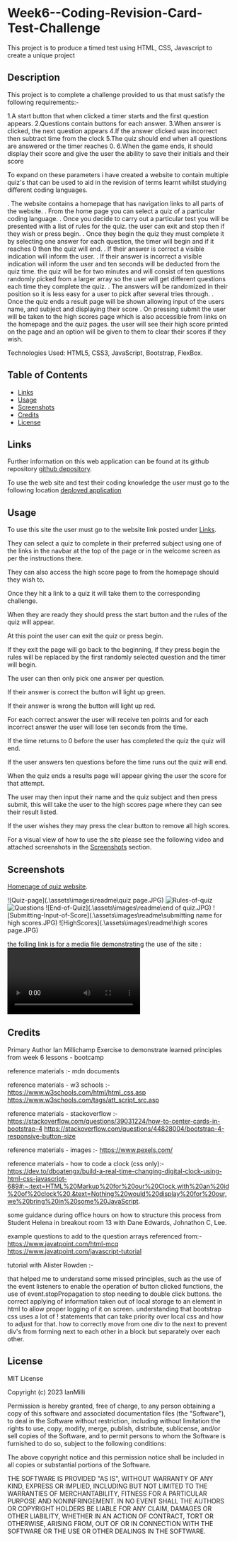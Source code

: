# Week6--Coding-Revision-Card-Test-Challenge
This project is to produce a timed test using HTML, CSS, Javascript to create a unique project 


## Description 

This project is to complete a challenge provided to us that must satisfy the following requirements:-

 1.A start button that when clicked a timer starts and the first question appears.
 2.Questions contain buttons for each answer.
 3.When answer is clicked, the next question appears
 4.If the answer clicked was incorrect then subtract time from the clock
 5.The quiz should end when all questions are answered or the timer reaches 0.
 6.When the game ends, it should display their score and give the user the ability to save their initials and their score

To expand on these parameters i have created a website to contain multiple quiz's that can be used to aid in the revision of terms learnt whilst studying different coding languages.

. The website contains a homepage that has navigation links to all parts of the website.
. From the home page you can select a quiz of a particular coding language.
. Once you decide to carry out a particular test you will be presented with a list of rules for the quiz.
    the user can exit and stop then if they wish or press begin.
. Once they begin the quiz they must complete it by selecting one answer for each question, the timer will begin and if it reaches 0 then   the quiz will end.
. If their answer is correct a visible indication will inform the user.
. If their answer is incorrect a visible indication will inform the user and ten seconds will be deducted from the quiz time.
    the quiz will be for two minutes and will consist of ten questions randomly picked from a larger array so the user will get different questions each time they complete the quiz.
. The answers will be randomized in their position so it is less easy for a user to pick after several tries through.
. Once the quiz ends a result page will be shown allowing input of the users name, and subject and displaying their score
. On pressing submit the user will be taken to the high scores page which is also accessible from links on the homepage and the quiz pages.
    the user will see their high score printed on the page and an option will be given to them to clear their scores if they wish.

Technologies Used: HTML5, CSS3, JavaScript, Bootstrap, FlexBox.

## Table of Contents 

* [Links](#links)
* [Usage](#usage)
* [Screenshots](#screenshots)
* [Credits](#credits)
* [License](#license)


## Links

Further information on this web application can be found at its github repository [github depository](https://github.com/IanMilli/Week6--Coding-Revision-Card-Test-Challenge).

To use the web site and test their coding knowledge the user must go to the following location [deployed application](https://ianmilli.github.io/Week6--Coding-Revision-Card-Test-Challenge/)


## Usage 

To use this site the user must go to the website link posted under [Links](#links).

They can select a quiz to complete in their preferred subject using one of the links in the navbar at the top of the page or in the welcome screen as per the instructions there.

They can also access the high score page to from the homepage should they wish to.

Once they hit a link to a quiz it will take them to the corresponding challenge.

When they are ready they should press the start button and the rules of the quiz will appear.

At this point the user can exit the quiz or press begin.

If they exit the page will go back to the beginning, if they press begin the rules will be replaced by the first randomly selected question and the timer will begin.

The user can then only pick one answer per question. 

If their answer is correct the button will light up green.

If their answer is wrong the button will light up red.

For each correct answer the user will receive ten points and for each incorrect answer the user will lose ten seconds from the time.

If the time returns to 0 before the user has completed the quiz the quiz will end.

If the user answers ten questions before the time runs out the quiz will end.

When the quiz ends a results page will appear giving the user the score for that attempt.

The user may then input  their name and the quiz subject and then press submit, this will take the user to the high scores page where they can see their result listed.

If the user wishes they may press the clear button to remove all high scores.

For a visual view of how to use the site please see the following video and attached screenshots in the [Screenshots](#screenshots) section.

## Screenshots
[Homepage of quiz website](.\assets\images\readme\homepage.JPG).

![Quiz-page](.\assets\images\readme\quiz page.JPG) 
![Rules-of-quiz](.\assets\images\readme\rules.PNG) 
![Questions](.\assets\images\readme\questions.JPG)
![End-of-Quiz](.\assets\images\readme\end of quiz.JPG)
![Submitting-Input-of-Score](.\assets\images\readme\submitting name for high scores.JPG)
![HighScores](.\assets\images\readme\high scores page.JPG)


the folling link is for a media file demonstrating the use of the site : ![demo](.\assets\images\readme\demoquiz.MOV)
 

## Credits

Primary Author Ian Millichamp
Exercise to demonstrate learned principles from week 6 lessons - bootcamp

reference materials :- mdn documents

reference materials - w3 schools :-
 https://www.w3schools.com/html/html_css.asp
 https://www.w3schools.com/tags/att_script_src.asp

 reference materials - stackoverflow :-
 https://stackoverflow.com/questions/39031224/how-to-center-cards-in-bootstrap-4
 https://stackoverflow.com/questions/44828004/bootstrap-4-responsive-button-size
 
 reference materials - images :-
 https://www.pexels.com/

 reference materials - how to code a clock (css only):-
 https://dev.to/dboatengx/build-a-real-time-changing-digital-clock-using-html-css-javascript-689#:~:text=HTML%20Markup%20for%20our%20Clock,with%20an%20id%20of%20clock%20.&text=Nothing%20would%20display%20for%20our,we%20bring%20in%20some%20JavaScript.
 
some guidance during office hours on how to structure this process from Student Helena in breakout room 13 with Dane Edwards, Johnathon C, Lee.

example questions to add to the question arrays referenced from:-
https://www.javatpoint.com/html-mcq
https://www.javatpoint.com/javascript-tutorial

tutorial with Alister Rowden :-

that helped me to understand some missed principles, such as the use of the event listeners to enable the operation of button clicked functions, 
the use of event.stopPropagation to stop needing to double click buttons.
the correct applying of information taken out of local storage to an element in html to allow proper logging of it on screen.
understanding that bootstrap css uses a lot of ! statements that can take priority over local css and how to adjust for that.
how to correctly move from one div to the next to prevent div's from forming next to each other in a block but separately over each other.


## License

MIT License

Copyright (c) 2023 IanMilli

Permission is hereby granted, free of charge, to any person obtaining a copy
of this software and associated documentation files (the "Software"), to deal
in the Software without restriction, including without limitation the rights
to use, copy, modify, merge, publish, distribute, sublicense, and/or sell
copies of the Software, and to permit persons to whom the Software is
furnished to do so, subject to the following conditions:

The above copyright notice and this permission notice shall be included in all
copies or substantial portions of the Software.

THE SOFTWARE IS PROVIDED "AS IS", WITHOUT WARRANTY OF ANY KIND, EXPRESS OR
IMPLIED, INCLUDING BUT NOT LIMITED TO THE WARRANTIES OF MERCHANTABILITY,
FITNESS FOR A PARTICULAR PURPOSE AND NONINFRINGEMENT. IN NO EVENT SHALL THE
AUTHORS OR COPYRIGHT HOLDERS BE LIABLE FOR ANY CLAIM, DAMAGES OR OTHER
LIABILITY, WHETHER IN AN ACTION OF CONTRACT, TORT OR OTHERWISE, ARISING FROM,
OUT OF OR IN CONNECTION WITH THE SOFTWARE OR THE USE OR OTHER DEALINGS IN THE
SOFTWARE.




